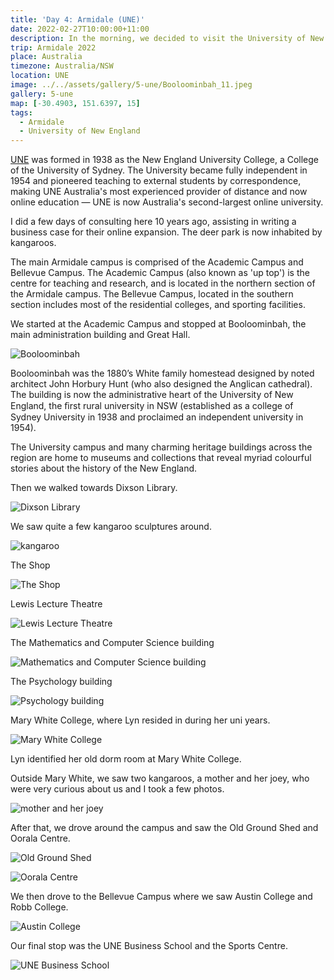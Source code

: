 ```yaml
---
title: 'Day 4: Armidale (UNE)'
date: 2022-02-27T10:00:00+11:00
description: In the morning, we decided to visit the University of New England for nostalgia sake.
trip: Armidale 2022
place: Australia
timezone: Australia/NSW
location: UNE
image: ../../assets/gallery/5-une/Booloominbah_11.jpeg
gallery: 5-une
map: [-30.4903, 151.6397, 15]
tags:
  - Armidale
  - University of New England
---
```


[UNE](https://www.une.edu.au/about-une) was formed in 1938 as the New England University College, a College of the University of Sydney. The University became fully independent in 1954 and pioneered teaching to external students by correspondence, making UNE Australia's most experienced provider of distance and now online education — UNE is now Australia's second-largest online university.

I did a few days of consulting here 10 years ago, assisting in writing a business case for their online expansion. The deer park is now inhabited by kangaroos.

The main Armidale campus is comprised of the Academic Campus and Bellevue Campus. The Academic Campus (also known as 'up top') is the centre for teaching and research, and is located in the northern section of the Armidale campus. The Bellevue Campus, located in the southern section includes most of the residential colleges, and sporting facilities.

We started at the Academic Campus and stopped at Booloominbah, the main administration building and Great Hall.

![Booloominbah](../../assets/gallery/5-une/Booloominbah_11.jpeg)

Booloominbah was the 1880’s White family homestead designed by noted architect John Horbury Hunt (who also designed the Anglican cathedral). The building is now the administrative heart of the University of New England, the ﬁrst rural university in NSW (established as a college of Sydney University in 1938 and proclaimed an independent university in 1954).

The University campus and many charming heritage buildings across the region are home to museums and collections that reveal myriad colourful stories about the history of the New England.

Then we walked towards Dixson Library.

![Dixson Library](../../assets/gallery/5-une/Dixon_Library.jpeg)

We saw quite a few kangaroo sculptures around.

![kangaroo](../../assets/gallery/5-une/Kangaroo.jpeg)

The Shop

![The Shop](../../assets/gallery/5-une/TheShop.jpeg)

Lewis Lecture Theatre

![Lewis Lecture Theatre](../../assets/gallery/5-une/Lewis_Lecture_Theatre.jpeg)

The Mathematics and Computer Science building

![Mathematics and Computer Science building](../../assets/gallery/5-une/Mathematics,Computer_Science.jpeg)

The Psychology building

![Psychology building](../../assets/gallery/5-une/Psychology_1.jpeg)

Mary White College, where Lyn resided in during her uni years.

![Mary White College](../../assets/gallery/5-une/Mary_White_College_8.jpeg)

Lyn identified her old dorm room at Mary White College.

Outside Mary White, we saw two kangaroos, a mother and her joey, who were very curious about us and I took a few photos.

![mother and her joey](../../assets/gallery/5-une/Mother_and_joey_1.jpeg)

After that, we drove around the campus and saw the Old Ground Shed and Oorala Centre.

![Old Ground Shed](../../assets/gallery/5-une/Old_Ground_Shed.jpeg)

![Oorala Centre](../../assets/gallery/5-une/Oorala_Centre_2.jpeg)

We then drove to the Bellevue Campus where we saw Austin College and Robb College.

![Austin College](../../assets/gallery/5-une/Austin_College.jpeg)

Our final stop was the UNE Business School and the Sports Centre.

![UNE Business School](../../assets/gallery/5-une/Economics,business_and_law_1.jpeg)
